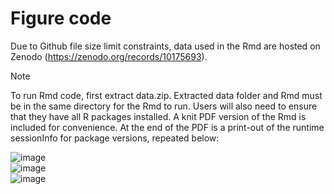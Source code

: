 # Figure code

Due to Github file size limit constraints, data used in the Rmd are hosted on Zenodo (https://zenodo.org/records/10175693). 

> [!Note]
To run Rmd code, first extract data.zip. Extracted data folder and Rmd must be in the same directory for the Rmd to run. 
Users will also need to ensure that they have all R packages installed. A knit PDF version of the Rmd is included for convenience. 
At the end of the PDF is a print-out of the runtime sessionInfo for package versions, repeated below:

![image](https://github.com/isturgill/Sturgill_2023_BAP1_Paper/assets/51013120/02266283-af38-4a06-bec2-fac2f439ef0e) \
![image](https://github.com/isturgill/Sturgill_2023_BAP1_Paper/assets/51013120/a2be6e78-69b1-4a6f-89c7-0a58f2731276) \
![image](https://github.com/isturgill/Sturgill_2023_BAP1_Paper/assets/51013120/c32f7cc5-830a-46c2-ab57-9036e0eb9855)

